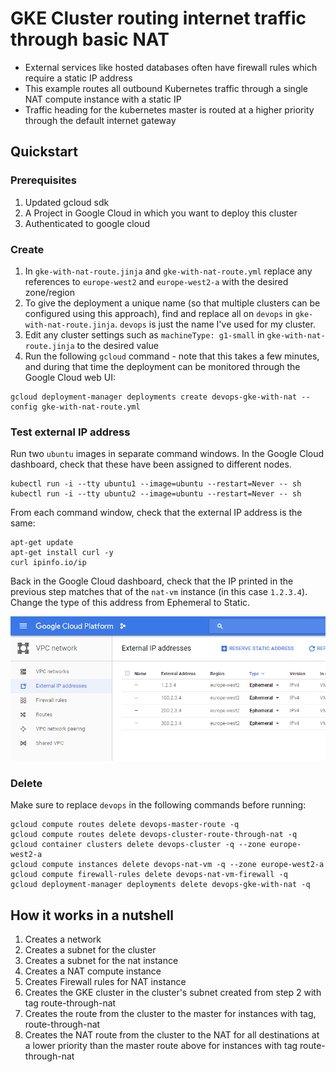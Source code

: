 # GKE Cluster routing internet traffic through basic NAT

 - External services like hosted databases often have firewall rules which require a static IP address
 - This example routes all outbound Kubernetes traffic through a single NAT compute instance with a static IP 
 - Traffic heading for the kubernetes master is routed at a higher priority through the default internet gateway
 
## Quickstart

### Prerequisites 

1. Updated gcloud sdk 
2. A Project in Google Cloud in which you want to deploy this cluster 
3. Authenticated to google cloud

### Create

1. In `gke-with-nat-route.jinja` and `gke-with-nat-route.yml` replace any references to `europe-west2` and `europe-west2-a` with the desired zone/region
2. To give the deployment a unique name (so that multiple clusters can be configured using this approach), find and replace all on `devops` in `gke-with-nat-route.jinja`. `devops` is just the name I've used for my cluster.
3. Edit any cluster settings such as `machineType: g1-small` in `gke-with-nat-route.jinja` to the desired value
4. Run the following `gcloud` command - note that this takes a few minutes, and during that time the deployment can be monitored through the Google Cloud web UI:

```
gcloud deployment-manager deployments create devops-gke-with-nat --config gke-with-nat-route.yml
```

### Test external IP address

Run two `ubuntu` images in separate command windows. In the Google Cloud dashboard, check that these have been assigned to different nodes.

```
kubectl run -i --tty ubuntu1 --image=ubuntu --restart=Never -- sh
kubectl run -i --tty ubuntu2 --image=ubuntu --restart=Never -- sh
```

From each command window, check that the external IP address is the same:

```
apt-get update
apt-get install curl -y
curl ipinfo.io/ip
```

Back in the Google Cloud dashboard, check that the IP printed in the previous step matches that of the `nat-vm` instance (in this case `1.2.3.4`). Change the type of this address from Ephemeral to Static.

![GCP dashboard](gcp.png)

### Delete

Make sure to replace `devops` in the following commands before running:

```
gcloud compute routes delete devops-master-route -q                 
gcloud compute routes delete devops-cluster-route-through-nat -q
gcloud container clusters delete devops-cluster -q --zone europe-west2-a
gcloud compute instances delete devops-nat-vm -q --zone europe-west2-a
gcloud compute firewall-rules delete devops-nat-vm-firewall -q 
gcloud deployment-manager deployments delete devops-gke-with-nat -q        
```    

## How it works in a nutshell

1. Creates a network
2. Creates a subnet for the cluster 
3. Creates a subnet for the nat instance 
4. Creates a NAT compute instance 
5. Creates Firewall rules for NAT instance 
6. Creates the GKE cluster in the cluster's subnet created from step 2 with tag route-through-nat
7. Creates the route from the cluster to the master for instances with tag, route-through-nat
8. Creates the NAT route from the cluster to the NAT for all destinations at a lower priority than the master route above for instances with tag route-through-nat